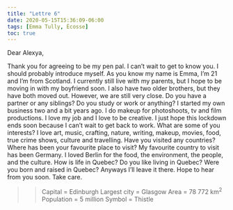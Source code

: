 ```yaml
---
title: "Lettre 6"
date: 2020-05-15T15:36:09-06:00
tags: [Emma Tully, Écosse]
toc: true
---
```

Dear Alexya,

Thank you for agreeing to be my pen pal. I can’t wait to get to know you. I should probably introduce myself. As you know my name is Emma, I’m 21 and I’m from Scotland. I currently still live with my parents, but I hope to be moving in with my boyfriend soon. I also have two older brothers, but they have both moved out. However, we are still very close. Do you have a partner or any siblings? Do you study or work or anything? I started my own business two and a bit years ago. I do makeup for photoshoots, tv and film productions. I love my job and I love to be creative. I just hope this lockdown ends soon because I can’t wait to get back to work. What are some of you interests? I love art, music, crafting, nature, writing, makeup, movies, food, true crime shows, culture and travelling. Have you visited any countries?  Where has been your favourite place to visit? My favourite country to visit has been Germany. I loved Berlin for the food, the environment, the people, and the culture. How is life in Quebec? Do you like living in Quebec? Were you born and raised in Quebec? Anyways I’ll leave it there. Hope to hear from you soon. Take care. 

>> Capital = Edinburgh
>> Largest city = Glasgow
>> Area = 78 772 km<sup>2</sup>
>> Population = 5 million
>> Symbol = Thistle

